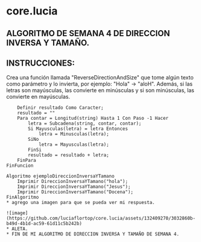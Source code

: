 # core.lucia
## ALGORITMO DE SEMANA 4 DE DIRECCION INVERSA Y TAMAÑO.
## INSTRUCCIONES:
Crea una función llamada "ReverseDirectionAndSize" que tome algún texto como parámetro y lo invierta, por ejemplo: "Hola" -> "aloH". 
Además, si las letras son mayúsculas, las convierte en minúsculas y si son minúsculas, las convierte en mayúsculas.
``` psc Funcion resultado<-DireccionInversaYTamano(string)
    Definir resultado Como Caracter;
    resultado = ""
    Para contar = Longitud(string) Hasta 1 Con Paso -1 Hacer
        letra = Subcadena(string, contar, contar);
        Si Mayusculas(letra) = letra Entonces
            letra = Minusculas(letra);
        SiNo
            letra = Mayusculas(letra);
        FinSi
        resultado = resultado + letra;
    FinPara
FinFuncion

Algoritmo ejemploDireccionInversaYTamano
    Imprimir DireccionInversaYTamano("hola");
    Imprimir DireccionInversaYTamano("Jesus");
    Imprimir DireccionInversaYTamano("Docena");
FinAlgoritmo
* agrego una imagen para que se pueda ver mi respuesta.

![image](https://github.com/luciaflortop/core.lucia/assets/132409270/3032860b-b49d-4b1d-ac59-61d11c5b242b)
* ALETA.
* FIN DE MI ALGORITMO DE DIRECCION INVERSA Y TAMAÑO DE SEMANA 4.
